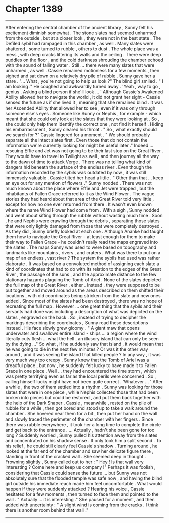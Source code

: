
# Chapter 1389


---

After entering the central chamber of the ancient library , Sunny felt his excitement diminish somewhat . The stone slates had seemed unharmed from the outside , but at a closer look , they were not in the best state .
The Defiled sybil had rampaged in this chamber , as well . Many slates were shattered , some turned to rubble , others to dust . The whole place was a mess , with deep cracks littering its walls and the ceiling . There were deep puddles on the floor , and the cold darkness shrouding the chamber echoed with the sound of falling water .
Still ... there were many slates that were unharmed , as well .
Cassie remained motionless for a few moments , then sighed and sat down on a relatively dry pile of rubble .
Sunny gave her a stare . "... What , you're not going to help us look ?" The blind girl smiled . " I am looking ."
He coughed and awkwardly turned away . 'Yeah , way to go , genius . Asking a blind person if she'll look ... ' Although Cassie's Awakened Ability allowed her to navigate the world , it did not grant her sight - Cassie sensed the future as if she lived it , meaning that she remained blind . It was her Ascended Ability that allowed her to see , even if it was only through someone else's eyes . Someone like Sunny or Nephis , for example - which meant that she could only look at the slates that they were looking at .
So , she could only help them identify the correct one , not find it herself .
Hiding his embarrassment , Sunny cleared his throat . " So , what exactly should we search for ?" Cassie lingered for a moment . " We should probably separate all the intact slates first . Even those that do not contain the information we're currently looking for might be useful later ."
Indeed ... rescuing Effie and Jet was not going to be their last stop on the Great River . They would have to travel to Twilight as well , and then journey all the way to the dawn of time to attack Verge . There was no telling what kind of dangers hid beneath the surface of the endless river . Even though the information recorded by the sybils was outdated by now , it was still immensely valuable .
Cassie tilted her head a little . " Other than that ... keep an eye out for any mention of flowers ."
Sunny nodded . There was not much known about the place where Effie and Jet were trapped , but the inhabitants of Fallen Grace referred to it as the Wind Flower . The vague stories they had heard about that area of the Great River told very little , except for how no one ever returned from there .
It wasn't even known where the name Wind Flower had come from .
With a sigh , Sunny nodded and went about sifting through the rubble without wasting much time . Soon , he and Nephis were crawling through the debris , separating those slates that were only lightly damaged from those that were completely destroyed .
As they did , Sunny briefly looked at each one .
Although Ananke had taught them how to navigate the Great River - at least enough for them to make their way to Fallen Grace - he couldn't really read the maps engraved into the slates . The maps Sunny was used to were based on topography and landmarks like mountains , rivers , and craters .
What was there to put on a map of an endless , vast river ? The system the sybils had used was rather elaborate . It was based on a convoluted method of assigning each slate a kind of coordinates that had to do with its relation to the edges of the Great River , the passage of the suns , and the approximate distance to the few stationary hazards plaguing the Tomb of Ariel .
None of the slates depicted the full map of the Great River , either . Instead , they were supposed to be put together and moved around as the areas described on them shifted their locations , with old coordinates being stricken from the slate and new ones added .
Since most of the slates had been destroyed , there was no hope of recreating the full map .
However ... one great thing that the sybils and their servants had done was including a description of what was depicted on the slates , engraved on the back . So , instead of trying to decipher the markings describing the coordinates , Sunny read these descriptions instead .
His face slowly grew gloomy .
" A giant maw that opens underwater and swallows entire island - ships ... a region where the wind literally cuts flesh ... what the hell , an illusory island that can only be seen by the dying ..."
So what , if he suddenly saw that island , it would mean that he was going to die in the next few minutes ? Or was it the other way around , and it was seeing the island that killed people ?
In any way , it was very much way too creepy .
Sunny knew that the Tomb of Ariel was a dreadful place , but now , he suddenly felt lucky to have made it to Fallen Grace in one piece .
Well ... they had encountered the time storm , which was pretty terrifying even as far as the local perils were concerned . So , calling himself lucky might have not been quite correct .
'Whatever ... ' After a while , the two of them settled into a rhythm . Sunny was looking for those slates that were in one piece , while Nephis collected those that had been broken into pieces but could be restored , and put them back together with the help of the Dark Shaper .
Cassie , meanwhile , rested on the pile of rubble for a while , then got bored and stood up to take a walk around the chamber .
She hovered near them for a bit , then put her hand on the wall and slowly traced the perimeter of the chamber with her fingers . Since there was rubble everywhere , it took her a long time to complete the circle and get back to the entrance .
... Actually , hadn't she been gone for too long ?
Suddenly worried , Sunny pulled his attention away from the slates and concentrated on his shadow sense . It only took him a split second .
To his relief , he could still clearly feel Cassie's shadow . Turning around , he looked at the far end of the chamber and saw her delicate figure there , standing in front of the cracked wall . She seemed deep in thought .
Frowning slightly , Sunny called out to her : " Hey ! Is that wall very interesting ? Come here and keep us company !"
Perhaps it was foolish , considering that Cassie could sense the future ... but Sunny was not absolutely sure that the flooded temple was safe now , and having the blind girl outside his immediate reach made him feel uncomfortable .
What would happen if they were suddenly attacked ?
Hearing his voice , Cassie hesitated for a few moments , then turned to face them and pointed to the wall . " Actually ... it is interesting ."
She paused for a moment , and then added with uncertainty : " A slight wind is coming from the cracks . I think there is another room behind that wall ."

---

